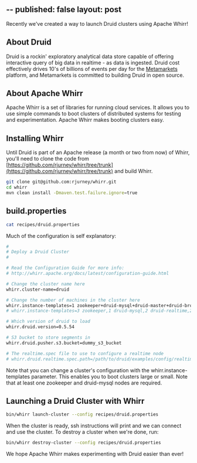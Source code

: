 --
published: false
layout: post
---

Recently we've created a way to launch Druid clusters using Apache Whirr!

## About Druid ##
Druid is a rockin' exploratory analytical data store capable of offering interactive query of big data in realtime - as data is ingested. Druid cost effectively drives 10's of billions of events per day for the [Metamarkets](www.metamarkets.com) platform, and Metamarkets is committed to building Druid in open source.

## About Apache Whirr ##
Apache Whirr is a set of libraries for running cloud services. It allows you to use simple commands to boot clusters of distributed systems for testing and experimentation. Apache Whirr makes booting clusters easy.

## Installing Whirr ##
Until Druid is part of an Apache release (a month or two from now) of Whirr, you'll need to clone the code from [https://github.com/rjurney/whirr/tree/trunk](https://github.com/rjurney/whirr/tree/trunk) and build Whirr.

```bash
git clone git@github.com:rjurney/whirr.git
cd whirr
mvn clean install -Dmaven.test.failure.ignore=true
```

## build.properties ##

```bash
cat recipes/druid.properties
```
Much of the configuration is self explanatory:
```bash
#
# Deploy a Druid Cluster
#

# Read the Configuration Guide for more info:
# http://whirr.apache.org/docs/latest/configuration-guide.html

# Change the cluster name here
whirr.cluster-name=druid

# Change the number of machines in the cluster here
whirr.instance-templates=1 zookeeper+druid-mysql+druid-master+druid-broker+druid-compute+druid-realtime
# whirr.instance-templates=3 zookeeper,1 druid-mysql,2 druid-realtime,2 druid-broker,2 druid-master,5 druid-compute

# Which version of druid to load
whirr.druid.version=0.5.54

# S3 bucket to store segments in
whirr.druid.pusher.s3.bucket=dummy_s3_bucket

# The realtime.spec file to use to configure a realtime node
# whirr.druid.realtime.spec.path=/path/to/druid/examples/config/realtime/realtime.spec
```

Note that you can change a cluster's configuration with the whirr.instance-templates parameter. This enables you to boot clusters large or small. Note that at least one zookeeper and druid-mysql nodes are required.

## Launching a Druid Cluster with Whirr ##

```bash
bin/whirr launch-cluster --config recipes/druid.properties
```

When the cluster is ready, ssh instructions will print and we can connect and use the cluster. To destroy a cluster when we're done, run:

```bash
bin/whirr destroy-cluster --config recipes/druid.properties
```

We hope Apache Whirr makes experimenting with Druid easier than ever!